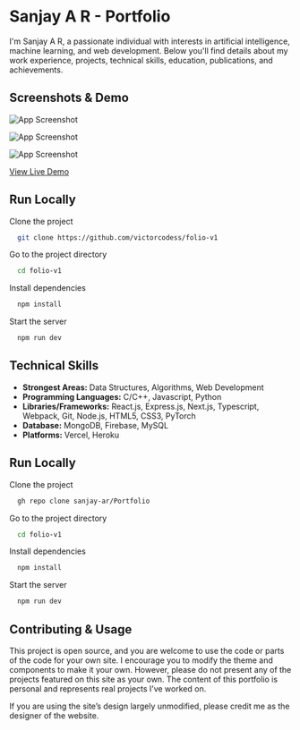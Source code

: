 
# Sanjay A R - Portfolio

I'm Sanjay A R, a passionate individual with interests in artificial intelligence, machine learning, and web development. Below you'll find details about my work experience, projects, technical skills, education, publications, and achievements.

## Screenshots & Demo

![App Screenshot](https://github.com/sanjay-ar/SkyQuest/assets/95616838/7ec0becf-86eb-4efb-800e-41494b98d1dd)

![App Screenshot](https://github.com/sanjay-ar/SkyQuest/assets/95616838/3c0e9eb9-15a4-4731-857e-dd82e064b4c9)

![App Screenshot](https://github.com/sanjay-ar/SkyQuest/assets/95616838/4f1d56b5-6e27-49c1-916a-5225acadd234)

[View Live Demo](https://portfolio-ar.vercel.app/)


## Run Locally

Clone the project

```bash
  git clone https://github.com/victorcodess/folio-v1
```

Go to the project directory

```bash
  cd folio-v1
```

Install dependencies

```bash
  npm install
```

Start the server

```bash
  npm run dev
```


## Technical Skills

- **Strongest Areas:** Data Structures, Algorithms, Web Development
- **Programming Languages:** C/C++, Javascript, Python
- **Libraries/Frameworks:** React.js, Express.js, Next.js, Typescript, Webpack, Git, Node.js, HTML5, CSS3, PyTorch
- **Database:** MongoDB, Firebase, MySQL
- **Platforms:** Vercel, Heroku

## Run Locally

Clone the project

```bash
  gh repo clone sanjay-ar/Portfolio
```

Go to the project directory

```bash
  cd folio-v1
```

Install dependencies

```bash
  npm install
```

Start the server

```bash
  npm run dev
```

## Contributing & Usage

This project is open source, and you are welcome to use the code or parts of the code for your own site. I encourage you to modify the theme and components to make it your own. However, please do not present any of the projects featured on this site as your own. The content of this portfolio is personal and represents real projects I’ve worked on.

If you are using the site’s design largely unmodified, please credit me as the designer of the website.

